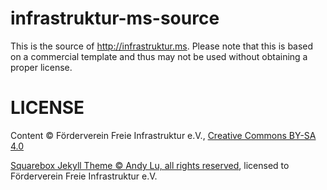 # infrastruktur-ms-source

This is the source of http://infrastruktur.ms.
Please note that this is based on a commercial template and thus may not be used without obtaining a proper license.

# LICENSE
Content © Förderverein Freie Infrastruktur e.V., [Creative Commons BY-SA 4.0](http://creativecommons.org/licenses/by-sa/4.0/)

[Squarebox Jekyll Theme © Andy Lu, all rights reserved](http://themeforest.net/item/squarebox-responsive-multipurpose-jekyll-theme/7688551), licensed to Förderverein Freie Infrastruktur e.V.
